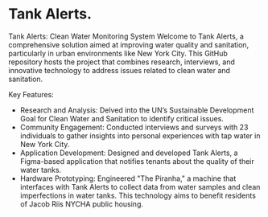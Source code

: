 # Tank Alerts.
Tank Alerts: Clean Water Monitoring System
Welcome to Tank Alerts, a comprehensive solution aimed at improving water quality and sanitation, particularly in urban environments like New York City. This GitHub repository hosts the project that combines research, interviews, and innovative technology to address issues related to clean water and sanitation.

Key Features:
- Research and Analysis: Delved into the UN’s Sustainable Development Goal for Clean Water and Sanitation to identify critical issues.
- Community Engagement: Conducted interviews and surveys with 23 individuals to gather insights into personal experiences with tap water in New York City.
- Application Development: Designed and developed Tank Alerts, a Figma-based application that notifies tenants about the quality of their water tanks.
- Hardware Prototyping: Engineered "The Piranha," a machine that interfaces with Tank Alerts to collect data from water samples and clean imperfections in water tanks. This technology aims to benefit residents of Jacob Riis NYCHA public housing.
